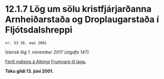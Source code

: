 # 12.1.7 Lög um sölu kristfjárjarðanna Arnheiðarstaða og Droplaugarstaða í Fljótsdalshreppi

`nr. 53 26. maí 2001`

_Íslensk lög 1. nóvember 2017 (útgáfa 147)._

[Ferill málsins á Alþingi](https://www.althingi.is/thingstorf/thingmalalistar-eftir-thingum/ferill/?ltg=126&mnr=626)
[Frumvarp til laga.](https://www.althingi.is/altext/126/s/1001.html)

**Tóku gildi 13. júní 2001.**


